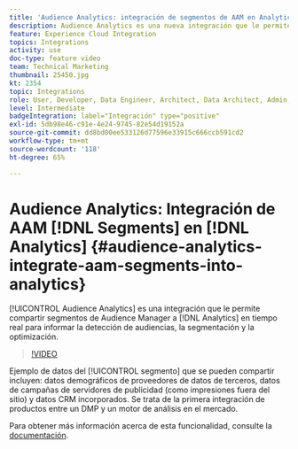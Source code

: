 ```yaml
---
title: 'Audience Analytics: integración de segmentos de AAM en Analytics'
description: Audience Analytics es una nueva integración que le permite compartir segmentos de Audience Manager (AAM) a Analytics (AA) en tiempo real para informar sobre la detección de audiencias, la segmentación y la optimización.
feature: Experience Cloud Integration
topics: Integrations
activity: use
doc-type: feature video
team: Technical Marketing
thumbnail: 25450.jpg
kt: 2354
topic: Integrations
role: User, Developer, Data Engineer, Architect, Data Architect, Admin, Leader
level: Intermediate
badgeIntegration: label="Integración" type="positive"
exl-id: 5db98e46-c91e-4e24-9745-82e54d19152a
source-git-commit: dd8bd00ee533126d77596e33915c666ccb591cd2
workflow-type: tm+mt
source-wordcount: '118'
ht-degree: 65%

---
```


# Audience Analytics: Integración de AAM [!DNL Segments] en [!DNL Analytics] {#audience-analytics-integrate-aam-segments-into-analytics}

[!UICONTROL Audience Analytics] es una integración que le permite compartir segmentos de Audience Manager a [!DNL Analytics] en tiempo real para informar la detección de audiencias, la segmentación y la optimización.

>[!VIDEO](https://video.tv.adobe.com/v/25450/?quality=12&learn=on)

Ejemplo de datos del [!UICONTROL segmento] que se pueden compartir incluyen: datos demográficos de proveedores de datos de terceros, datos de campañas de servidores de publicidad (como impresiones fuera del sitio) y datos CRM incorporados. Se trata de la primera integración de productos entre un DMP y un motor de análisis en el mercado.

Para obtener más información acerca de esta funcionalidad, consulte la [documentación](https://experienceleague.adobe.com/docs/analytics/integration/audience-analytics/mc-audiences-aam.html?lang=es).
